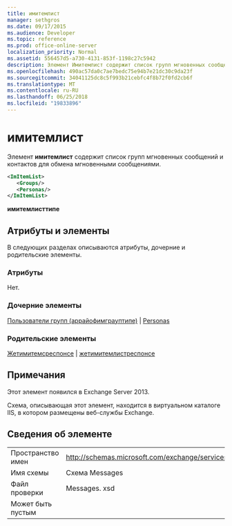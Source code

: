 ```yaml
---
title: имитемлист
manager: sethgros
ms.date: 09/17/2015
ms.audience: Developer
ms.topic: reference
ms.prod: office-online-server
localization_priority: Normal
ms.assetid: 556457d5-a730-4131-853f-1198c27c5942
description: Элемент Имитемлист содержит список групп мгновенных сообщений и контактов для обмена мгновенными сообщениями.
ms.openlocfilehash: 490ac57da0c7ae7bedc75e94b7e21dc30c9da23f
ms.sourcegitcommit: 34041125dc8c5f993b21cebfc4f8b72f0fd2cb6f
ms.translationtype: MT
ms.contentlocale: ru-RU
ms.lasthandoff: 06/25/2018
ms.locfileid: "19833896"
---
```

# <a name="imitemlist"></a>имитемлист

Элемент **имитемлист** содержит список групп мгновенных сообщений и контактов для обмена мгновенными сообщениями. 
  
```XML
<ImItemList>
   <Groups/>
   <Personas/>
</ImItemList>
```

 **имитемлисттипе**
## <a name="attributes-and-elements"></a>Атрибуты и элементы

В следующих разделах описываются атрибуты, дочерние и родительские элементы.
  
### <a name="attributes"></a>Атрибуты

Нет.
  
### <a name="child-elements"></a>Дочерние элементы

[Пользователи групп (аррайофимграуптипе)](groups-arrayofimgrouptype.md) | [Personas](personas-ex15websvcsotherref.md)
  
### <a name="parent-elements"></a>Родительские элементы

[Жетимитемсреспонсе](getimitemsresponse.md) | [жетимитемлистреспонсе](getimitemlistresponse.md)
  
## <a name="remarks"></a>Примечания

Этот элемент появился в Exchange Server 2013.
  
Схема, описывающая этот элемент, находится в виртуальном каталоге IIS, в котором размещены веб-службы Exchange.
  
## <a name="element-information"></a>Сведения об элементе

|||
|:-----|:-----|
|Пространство имен  <br/> |http://schemas.microsoft.com/exchange/services/2006/messages  <br/> |
|Имя схемы  <br/> |Схема Messages  <br/> |
|Файл проверки  <br/> |Messages. xsd  <br/> |
|Может быть пустым  <br/> ||
   

